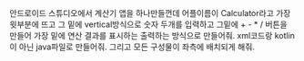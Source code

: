 안드로이드 스튜디오에서 계산기 앱을 하나만들껀데 어플이름이 Calculator라고 가장 윗부분에 뜨고
그 밑에 vertical방식으로 숫자 두개를 입력하고 그밑에 + - * / 버튼을 만들어 가장 밑에 연산 결과를 표시하는 출력하는 방식으로 만들어줘.
xml코드랑 kotlin이 아닌 java파일로 만들어줘. 그리고 모든 구성물이 좌측에 배치되게 해줘.
